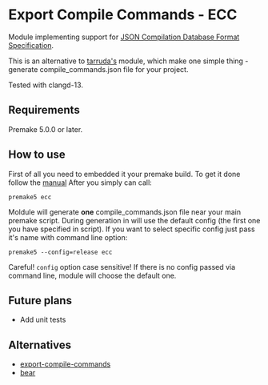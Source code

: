# Export Compile Commands - ECC
Module implementing support for [JSON Compilation Database Format Specification](https://clang.llvm.org/docs/JSONCompilationDatabase.html).

This is an alternative to [tarruda's](https://github.com/tarruda/premake-export-compile-commands) module, which make one simple thing - generate compile_commands.json file for your project.

Tested with clangd-13.

## Requirements
Premake 5.0.0 or later.

## How to use
First of all you need to embedded it your premake build.  To get it done follow the [manual](https://premake.github.io/docs/Embedding-Modules/)
After you simply can call:
```
premake5 ecc
```
Moldule will generate **one** compile_commands.json file near your main premake script.
During generation in will use the default config (the first one you have specified in script). If you want to select specific config just pass it's name with command line option:
```
premake5 --config=release ecc
```
Careful! `config` option case sensitive! If there is no config passed via command line, module will choose the default one. 

## Future plans
- Add unit tests

## Alternatives
- [export-compile-commands](https://github.com/tarruda/premake-export-compile-commands)
- [bear](https://github.com/rizsotto/Bear)
